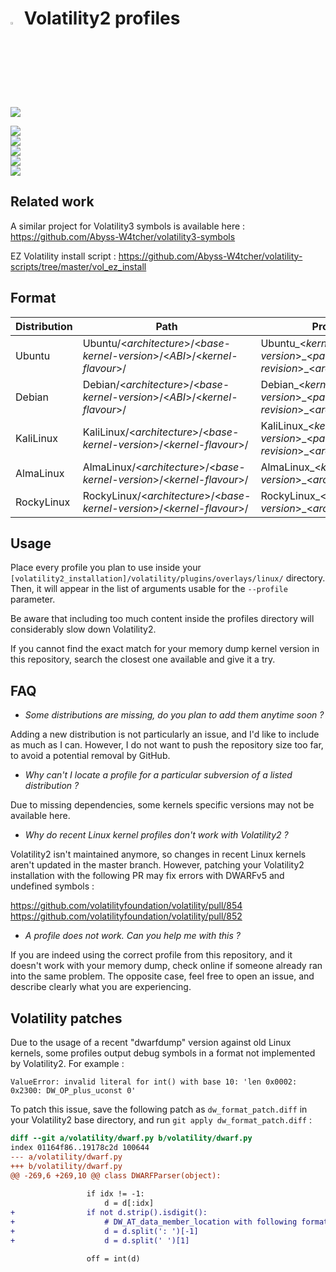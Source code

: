 # <img src="https://cdn-icons-png.flaticon.com/128/5088/5088992.png" width="3%" height="3%"> Volatility2 profiles

![](https://img.shields.io/badge/Profiles-8789-seagreen?style=flat-square)

![](https://img.shields.io/badge/Ubuntu-amd64%20|%20i386-dodgerblue?labelColor=lightsteelblue&style=for-the-badge&logo=ubuntu)  
![](https://img.shields.io/badge/Debian-amd64-darkcyan?labelColor=lightsteelblue&style=for-the-badge&logo=debian)  
![](https://img.shields.io/badge/KaliLinux-amd64-dodgerblue?labelColor=lightsteelblue&style=for-the-badge&logo=kalilinux)  
![](https://img.shields.io/badge/AlmaLinux-x86__64-darkcyan?labelColor=lightsteelblue&style=for-the-badge&logo=almalinux)  
![](https://img.shields.io/badge/RockyLinux-x86__64-dodgerblue?labelColor=lightsteelblue&style=for-the-badge&logo=rockylinux)  

## Related work 

A similar project for Volatility3 symbols is available here : https://github.com/Abyss-W4tcher/volatility3-symbols

EZ Volatility install script : https://github.com/Abyss-W4tcher/volatility-scripts/tree/master/vol_ez_install

## Format

| Distribution | Path | Profile | Example |
| ------------ | ---- | ------- | ------- |
| Ubuntu       | Ubuntu/<*architecture*>/<*base-kernel-version*>/<*ABI*>/<*kernel-flavour*>/ | Ubuntu_<*kernel-version*>\_<*package-revision*>\_<*architecture*>.zip | Ubuntu/amd64/3.0.0/19/generic/Ubuntu_3.0.0-19-generic_3.0.0-19.33_amd64.zip |
| Debian       | Debian/<*architecture*>/<*base-kernel-version*>/<*ABI*>/<*kernel-flavour*>/ | Debian_<*kernel-version*>\_<*package-revision*>\_<*architecture*>.zip | Debian/amd64/3.1.0/1/Debian_3.1.0-1-amd64_3.1.1-1_amd64.zip |
| KaliLinux       | KaliLinux/<*architecture*>/<*base-kernel-version*>/<*kernel-flavour*>/ | KaliLinux_<*kernel-version*>\_<*package-revision*>\_<*architecture*>.zip | KaliLinux/amd64/5.2.0/KaliLinux_5.2.0-kali2-amd64_5.2.9-2kali1_amd64.zip |
| AlmaLinux       | AlmaLinux/<*architecture*>/<*base-kernel-version*>/<*kernel-flavour*>/ | AlmaLinux_<*kernel-version*>_<*architecture*>.zip | AlmaLinux/x86_64/4.18.0/AlmaLinux_4.18.0-477.13.1.el8_8_x86_64.zip |
| RockyLinux       | RockyLinux/<*architecture*>/<*base-kernel-version*>/<*kernel-flavour*>/ | RockyLinux_<*kernel-version*>_<*architecture*>.zip | RockyLinux/x86_64/4.18.0/RockyLinux_4.18.0-477.10.1.el8_8_x86_64.zip |

## Usage

Place every profile you plan to use inside your `[volatility2_installation]/volatility/plugins/overlays/linux/` directory. Then, it will appear in the list of arguments usable for the `--profile` parameter.

Be aware that including too much content inside the profiles directory will considerably slow down Volatility2.

If you cannot find the exact match for your memory dump kernel version in this repository, search the closest one available and give it a try.

## FAQ

- *Some distributions are missing, do you plan to add them anytime soon ?*

Adding a new distribution is not particularly an issue, and I'd like to include as much as I can. However, I do not want to push the repository size too far, to avoid a potential removal by GitHub.

- *Why can't I locate a profile for a particular subversion of a listed distribution ?*

Due to missing dependencies, some kernels specific versions may not be available here.  

- *Why do recent Linux kernel profiles don't work with Volatility2 ?*

Volatility2 isn't maintained anymore, so changes in recent Linux kernels aren't updated in the master branch. However, patching your Volatility2 installation with the following PR may fix errors with DWARFv5 and undefined symbols :

https://github.com/volatilityfoundation/volatility/pull/854  
https://github.com/volatilityfoundation/volatility/pull/852

- *A profile does not work. Can you help me with this ?*

If you are indeed using the correct profile from this repository, and it doesn't work with your memory dump, check online if someone already ran into the same problem. The opposite case, feel free to open an issue, and describe clearly what you are experiencing.

## Volatility patches 

Due to the usage of a recent "dwarfdump" version against old Linux kernels, some profiles output debug symbols in a format not implemented by Volatility2. For example :

`ValueError: invalid literal for int() with base 10: 'len 0x0002: 0x2300: DW_OP_plus_uconst 0'`

To patch this issue, save the following patch as `dw_format_patch.diff` in your Volatility2 base directory, and run `git apply dw_format_patch.diff` :

```diff
diff --git a/volatility/dwarf.py b/volatility/dwarf.py
index 01164f86..19178c2d 100644
--- a/volatility/dwarf.py
+++ b/volatility/dwarf.py
@@ -269,6 +269,10 @@ class DWARFParser(object):
 
                 if idx != -1:
                     d = d[:idx]
+                if not d.strip().isdigit():
+                    # DW_AT_data_member_location with following format : "len 0x0002: 0x2300: DW_OP_plus_uconst 0"
+                    d = d.split(': ')[-1]
+                    d = d.split(' ')[1]
 
                 off = int(d)
 
```
